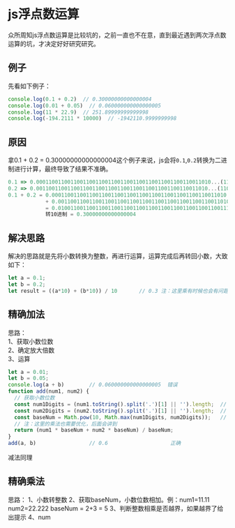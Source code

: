 # js浮点数运算
众所周知js浮点数运算是比较坑的，之前一直也不在意，直到最近遇到两次浮点数运算的坑，才决定好好研究研究。

## 例子
先看如下例子：
```js
console.log(0.1 + 0.2)  // 0.30000000000000004
console.log(0.01 + 0.05)  // 0.060000000000000005
console.log(11 * 22.9)  // 251.89999999999998
console.log(-194.2111 * 10000)  // -1942110.9999999998
```
## 原因
拿0.1 + 0.2 = 0.30000000000000004这个例子来说，js会将`0.1`,`0.2`转换为二进制进行计算，最终导致了结果不准确。
```js
0.1 => 0.00011001100110011001100110011001100110011001100110011010...(1100循环)
0.2 => 0.0011001100110011001100110011001100110011001100110011010...(1100循环)
0.1 + 0.2 = 0.00011001100110011001100110011001100110011001100110011010 
            + 0.0011001100110011001100110011001100110011001100110011010
            = 0.0100110011001100110011001100110011001100110011001100111
            转10进制 = 0.30000000000000004
```

## 解决思路
解决的思路就是先将小数转换为整数，再进行运算，运算完成后再转回小数，大致如下：
```js
let a = 0.1;
let b = 0.2;
let result = ((a*10) + (b*10)) / 10       // 0.3 注：这里乘有时候也会有问题，后面会说
```

## 精确加法
思路：  
1、获取小数位数<br/>
2、确定放大倍数<br />
3、运算<br />
```js
let a = 0.01;
let b = 0.05;
console.log(a + b)        // 0.060000000000000005  错误
function add(num1, num2) {
  // 获取小数位数
  const num1Digits = (num1.toString().split('.')[1] || '').length;  // 2
  const num2Digits = (num2.toString().split('.')[1] || '').length;  // 2
  const baseNum = Math.pow(10, Math.max(num1Digits, num2Digits));   // 100
  // 注：这里的乘法也需要优化，后面会讲到
  return (num1 * baseNum + num2 * baseNum) / baseNum; 
} 
add(a, b)                 // 0.6                    正确
```
减法同理


## 精确乘法
思路：
1、小数转整数 
2、获取baseNum，小数位数相加。例：num1=11.11 num2=22.222   baseNum = 2+3 = 5
3、判断整数相乘是否越界，如果越界了给出提示
4、num
